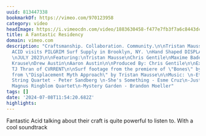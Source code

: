 ```yaml
---
uuid: 813447338
bookmarkOf: https://vimeo.com/970123958
category: video
headImage: https://i.vimeocdn.com/video/1883630458-f477e7fb3f7a6c8443dc48b44a17c766a65761cbe8d42e3094917736637c9f9d-d_295x166
title: A Fantastic Residency
domain: vimeo.com
description: "Craftsmanship. Collaboration. Community.\n\nTristan Mausse aka FANTASTIC
  ACID visits PILGRIM Surf Supply in Brooklyn, NY. \nHand Shaped DISPLACEMENT HULLS.
  \nJULY 2023\n\nFeaturing:\nTristan Mausse\nChris Gentile\nMaxime Badets\nNiklas
  Krause\nDrew Austin\nAaron Austin\n\nProduced By: Chris Gentile\n\nExecutive Producer:
  TJ Thran of CVRRENT\n\nSurf footage from the premiere of \"Bones\" by Vincent Lauzel\n\nPhotography
  from \"Displacement Myth Approach\" by Tristan Mausse\n\nMusic: \n-Etude No 1 For
  String Quartet - Peter Sandberg \n-She's Something - Esme Cruz\n-Just Because -
  Magnus Ringblom Quartet\n-Mystery Garden - Brandon Moeller"
tags: []
date: '2024-07-08T11:54:20.682Z'
highlights:
---
```


Fantastic Acid talking about their craft is quite powerful to listen to. With a cool soundtrack

